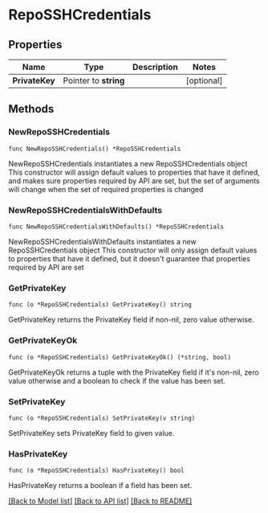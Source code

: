 # RepoSSHCredentials

## Properties

Name | Type | Description | Notes
------------ | ------------- | ------------- | -------------
**PrivateKey** | Pointer to **string** |  | [optional] 

## Methods

### NewRepoSSHCredentials

`func NewRepoSSHCredentials() *RepoSSHCredentials`

NewRepoSSHCredentials instantiates a new RepoSSHCredentials object
This constructor will assign default values to properties that have it defined,
and makes sure properties required by API are set, but the set of arguments
will change when the set of required properties is changed

### NewRepoSSHCredentialsWithDefaults

`func NewRepoSSHCredentialsWithDefaults() *RepoSSHCredentials`

NewRepoSSHCredentialsWithDefaults instantiates a new RepoSSHCredentials object
This constructor will only assign default values to properties that have it defined,
but it doesn't guarantee that properties required by API are set

### GetPrivateKey

`func (o *RepoSSHCredentials) GetPrivateKey() string`

GetPrivateKey returns the PrivateKey field if non-nil, zero value otherwise.

### GetPrivateKeyOk

`func (o *RepoSSHCredentials) GetPrivateKeyOk() (*string, bool)`

GetPrivateKeyOk returns a tuple with the PrivateKey field if it's non-nil, zero value otherwise
and a boolean to check if the value has been set.

### SetPrivateKey

`func (o *RepoSSHCredentials) SetPrivateKey(v string)`

SetPrivateKey sets PrivateKey field to given value.

### HasPrivateKey

`func (o *RepoSSHCredentials) HasPrivateKey() bool`

HasPrivateKey returns a boolean if a field has been set.


[[Back to Model list]](../README.md#documentation-for-models) [[Back to API list]](../README.md#documentation-for-api-endpoints) [[Back to README]](../README.md)


